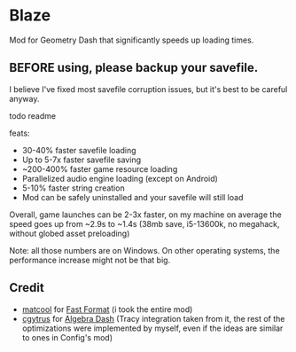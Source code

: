 # Blaze

Mod for Geometry Dash that significantly speeds up loading times.

## BEFORE using, please backup your savefile.

I believe I've fixed most savefile corruption issues, but it's best to be careful anyway.

todo readme

feats:

* 30-40% faster savefile loading
* Up to 5-7x faster savefile saving
* ~200-400% faster game resource loading
* Parallelized audio engine loading (except on Android)
* 5-10% faster string creation
* Mod can be safely uninstalled and your savefile will still load

Overall, game launches can be 2-3x faster, on my machine on average the speed goes up from ~2.9s to ~1.4s (38mb save, i5-13600k, no megahack, without globed asset preloading)

Note: all those numbers are on Windows. On other operating systems, the performance increase might not be that big.


## Credit

* [matcool](https://github.com/matcool) for [Fast Format](https://github.com/matcool/geode-mods/blob/main/fast-format/main.cpp) (i took the entire mod)
* [cgytrus](https://github.com/cgytrus) for [Algebra Dash](https://github.com/cgytrus/AlgebraDash) (Tracy integration taken from it, the rest of the optimizations were implemented by myself, even if the ideas are similar to ones in Config's mod)
